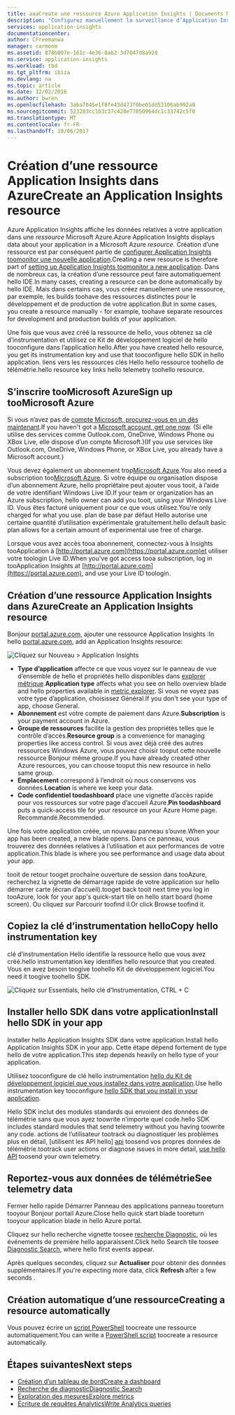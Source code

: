 ```yaml
---
title: aaaCreate une ressource Azure Application Insights | Documents Microsoft
description: "Configurez manuellement la surveillance d’Application Insights pour une nouvelle application en direct."
services: application-insights
documentationcenter: 
author: CFreemanwa
manager: carmonm
ms.assetid: 878b007e-161c-4e36-8ab2-3d7047d8a92d
ms.service: application-insights
ms.workload: tbd
ms.tgt_pltfrm: ibiza
ms.devlang: na
ms.topic: article
ms.date: 12/02/2016
ms.author: bwren
ms.openlocfilehash: 3aba7045e1f8fe43d473f0be01dd52106ab992a8
ms.sourcegitcommit: 523283cc1b3c37c428e77850964dc1c33742c5f0
ms.translationtype: MT
ms.contentlocale: fr-FR
ms.lasthandoff: 10/06/2017
---
```

# <a name="create-an-application-insights-resource"></a><span data-ttu-id="90f5d-103">Création d’une ressource Application Insights dans Azure</span><span class="sxs-lookup"><span data-stu-id="90f5d-103">Create an Application Insights resource</span></span>
<span data-ttu-id="90f5d-104">Azure Application Insights affiche les données relatives à votre application dans une *ressource* Microsoft Azure.</span><span class="sxs-lookup"><span data-stu-id="90f5d-104">Azure Application Insights displays data about your application in a Microsoft Azure *resource*.</span></span> <span data-ttu-id="90f5d-105">Création d’une ressource est par conséquent partie de [configurer Application Insights toomonitor une nouvelle application][start].</span><span class="sxs-lookup"><span data-stu-id="90f5d-105">Creating a new resource is therefore part of [setting up Application Insights toomonitor a new application][start].</span></span> <span data-ttu-id="90f5d-106">Dans de nombreux cas, la création d’une ressource peut faire automatiquement hello IDE.</span><span class="sxs-lookup"><span data-stu-id="90f5d-106">In many cases, creating a resource can be done automatically by hello IDE.</span></span> <span data-ttu-id="90f5d-107">Mais dans certains cas, vous créez manuellement une ressource, par exemple, les builds toohave des ressources distinctes pour le développement et de production de votre application.</span><span class="sxs-lookup"><span data-stu-id="90f5d-107">But in some cases, you create a resource manually - for example, toohave separate resources for development and production builds of your application.</span></span>

<span data-ttu-id="90f5d-108">Une fois que vous avez créé la ressource de hello, vous obtenez sa clé d’instrumentation et utilisez ce Kit de développement logiciel de hello tooconfigure dans l’application hello.</span><span class="sxs-lookup"><span data-stu-id="90f5d-108">After you have created hello resource, you get its instrumentation key and use that tooconfigure hello SDK in hello application.</span></span> <span data-ttu-id="90f5d-109">liens vers les ressources clés Hello hello ressource toohello de télémétrie.</span><span class="sxs-lookup"><span data-stu-id="90f5d-109">hello resource key links hello telemetry toohello resource.</span></span>

## <a name="sign-up-toomicrosoft-azure"></a><span data-ttu-id="90f5d-110">S’inscrire tooMicrosoft Azure</span><span class="sxs-lookup"><span data-stu-id="90f5d-110">Sign up tooMicrosoft Azure</span></span>
<span data-ttu-id="90f5d-111">Si vous n’avez pas de [compte Microsoft, procurez-vous en un dès maintenant](http://live.com).</span><span class="sxs-lookup"><span data-stu-id="90f5d-111">If you haven't got a [Microsoft account, get one now](http://live.com).</span></span> <span data-ttu-id="90f5d-112">(Si elle utilise des services comme Outlook.com, OneDrive, Windows Phone ou XBox Live, elle dispose d’un compte Microsoft.)</span><span class="sxs-lookup"><span data-stu-id="90f5d-112">(If you use services like Outlook.com, OneDrive, Windows Phone, or XBox Live, you already have a Microsoft account.)</span></span>

<span data-ttu-id="90f5d-113">Vous devez également un abonnement trop[Microsoft Azure](http://azure.com).</span><span class="sxs-lookup"><span data-stu-id="90f5d-113">You also need a subscription too[Microsoft Azure](http://azure.com).</span></span> <span data-ttu-id="90f5d-114">Si votre équipe ou organisation dispose d’un abonnement Azure, hello propriétaire peut ajouter vous tooit, à l’aide de votre identifiant Windows Live ID.</span><span class="sxs-lookup"><span data-stu-id="90f5d-114">If your team or organization has an Azure subscription, hello owner can add you tooit, using your Windows Live ID.</span></span> <span data-ttu-id="90f5d-115">Vous êtes facturé uniquement pour ce que vous utilisez.</span><span class="sxs-lookup"><span data-stu-id="90f5d-115">You're only charged for what you use.</span></span> <span data-ttu-id="90f5d-116">plan de base par défaut Hello autorise une certaine quantité d’utilisation expérimentale gratuitement.</span><span class="sxs-lookup"><span data-stu-id="90f5d-116">hello default basic plan allows for a certain amount of experimental use free of charge.</span></span>

<span data-ttu-id="90f5d-117">Lorsque vous avez accès tooa abonnement, connectez-vous à Insights tooApplication à [http://portal.azure.com](https://portal.azure.com)et utiliser votre toologin Live ID.</span><span class="sxs-lookup"><span data-stu-id="90f5d-117">When you've got access tooa subscription, log in tooApplication Insights at [http://portal.azure.com](https://portal.azure.com), and use your Live ID toologin.</span></span>

## <a name="create-an-application-insights-resource"></a><span data-ttu-id="90f5d-118">Création d’une ressource Application Insights dans Azure</span><span class="sxs-lookup"><span data-stu-id="90f5d-118">Create an Application Insights resource</span></span>
<span data-ttu-id="90f5d-119">Bonjour [portal.azure.com](https://portal.azure.com), ajouter une ressource Application Insights :</span><span class="sxs-lookup"><span data-stu-id="90f5d-119">In hello [portal.azure.com](https://portal.azure.com), add an Application Insights resource:</span></span>

![Cliquez sur Nouveau > Application Insights](./media/app-insights-create-new-resource/01-new.png)

* <span data-ttu-id="90f5d-121">**Type d’application** affecte ce que vous voyez sur le panneau de vue d’ensemble de hello et propriétés hello disponibles dans [explorer métrique][metrics].</span><span class="sxs-lookup"><span data-stu-id="90f5d-121">**Application type** affects what you see on hello overview blade and hello properties available in [metric explorer][metrics].</span></span> <span data-ttu-id="90f5d-122">Si vous ne voyez pas votre type d’application, choisissez Général.</span><span class="sxs-lookup"><span data-stu-id="90f5d-122">If you don't see your type of app, choose General.</span></span>
* <span data-ttu-id="90f5d-123">**Abonnement** est votre compte de paiement dans Azure.</span><span class="sxs-lookup"><span data-stu-id="90f5d-123">**Subscription** is your payment account in Azure.</span></span>
* <span data-ttu-id="90f5d-124">**Groupe de ressources** facilite la gestion des propriétés telles que le contrôle d’accès.</span><span class="sxs-lookup"><span data-stu-id="90f5d-124">**Resource group** is a convenience for managing properties like access control.</span></span> <span data-ttu-id="90f5d-125">Si vous avez déjà créé des autres ressources Windows Azure, vous pouvez choisir tooput cette nouvelle ressource Bonjour même groupe.</span><span class="sxs-lookup"><span data-stu-id="90f5d-125">If you have already created other Azure resources, you can choose tooput this new resource in hello same group.</span></span>
* <span data-ttu-id="90f5d-126">**Emplacement** correspond à l’endroit où nous conservons vos données.</span><span class="sxs-lookup"><span data-stu-id="90f5d-126">**Location** is where we keep your data.</span></span>
* <span data-ttu-id="90f5d-127">**Code confidentiel toodashboard** place une vignette d’accès rapide pour vos ressources sur votre page d’accueil Azure.</span><span class="sxs-lookup"><span data-stu-id="90f5d-127">**Pin toodashboard** puts a quick-access tile for your resource on your Azure Home page.</span></span> <span data-ttu-id="90f5d-128">Recommandé.</span><span class="sxs-lookup"><span data-stu-id="90f5d-128">Recommended.</span></span>

<span data-ttu-id="90f5d-129">Une fois votre application créée, un nouveau panneau s’ouvre.</span><span class="sxs-lookup"><span data-stu-id="90f5d-129">When your app has been created, a new blade opens.</span></span> <span data-ttu-id="90f5d-130">Dans ce panneau, vous trouverez des données relatives à l’utilisation et aux performances de votre application.</span><span class="sxs-lookup"><span data-stu-id="90f5d-130">This blade is where you see performance and usage data about your app.</span></span> 

<span data-ttu-id="90f5d-131">tooit de retour tooget prochaine ouverture de session dans tooAzure, recherchez la vignette de démarrage rapide de votre application sur hello démarrer carte (écran d’accueil).</span><span class="sxs-lookup"><span data-stu-id="90f5d-131">tooget back tooit next time you log in tooAzure, look for your app's quick-start tile on hello start board (home screen).</span></span> <span data-ttu-id="90f5d-132">Ou cliquez sur Parcourir toofind il.</span><span class="sxs-lookup"><span data-stu-id="90f5d-132">Or click Browse toofind it.</span></span>

## <a name="copy-hello-instrumentation-key"></a><span data-ttu-id="90f5d-133">Copiez la clé d’instrumentation hello</span><span class="sxs-lookup"><span data-stu-id="90f5d-133">Copy hello instrumentation key</span></span>
<span data-ttu-id="90f5d-134">clé d’instrumentation Hello identifie la ressource hello que vous avez créé.</span><span class="sxs-lookup"><span data-stu-id="90f5d-134">hello instrumentation key identifies hello resource that you created.</span></span> <span data-ttu-id="90f5d-135">Vous en avez besoin toogive toohello Kit de développement logiciel.</span><span class="sxs-lookup"><span data-stu-id="90f5d-135">You need it toogive toohello SDK.</span></span>

![Cliquez sur Essentials, hello clé d’Instrumentation, CTRL + C](./media/app-insights-create-new-resource/02-props.png)

## <a name="install-hello-sdk-in-your-app"></a><span data-ttu-id="90f5d-137">Installer hello SDK dans votre application</span><span class="sxs-lookup"><span data-stu-id="90f5d-137">Install hello SDK in your app</span></span>
<span data-ttu-id="90f5d-138">Installer hello Application Insights SDK dans votre application.</span><span class="sxs-lookup"><span data-stu-id="90f5d-138">Install hello Application Insights SDK in your app.</span></span> <span data-ttu-id="90f5d-139">Cette étape dépend fortement de type hello de votre application.</span><span class="sxs-lookup"><span data-stu-id="90f5d-139">This step depends heavily on hello type of your application.</span></span> 

<span data-ttu-id="90f5d-140">Utilisez tooconfigure de clé hello instrumentation [hello du Kit de développement logiciel que vous installez dans votre application][start].</span><span class="sxs-lookup"><span data-stu-id="90f5d-140">Use hello instrumentation key tooconfigure [hello SDK that you install in your application][start].</span></span>

<span data-ttu-id="90f5d-141">Hello SDK inclut des modules standards qui envoient des données de télémétrie sans que vous ayez toowrite n’importe quel code.</span><span class="sxs-lookup"><span data-stu-id="90f5d-141">hello SDK includes standard modules that send telemetry without you having toowrite any code.</span></span> <span data-ttu-id="90f5d-142">actions de l’utilisateur tootrack ou diagnostiquer les problèmes plus en détail, [utilisent les API hello] [ api] toosend vos propres données de télémétrie.</span><span class="sxs-lookup"><span data-stu-id="90f5d-142">tootrack user actions or diagnose issues in more detail, [use hello API][api] toosend your own telemetry.</span></span>

## <span data-ttu-id="90f5d-143"><a name="monitor"></a>Reportez-vous aux données de télémétrie</span><span class="sxs-lookup"><span data-stu-id="90f5d-143"><a name="monitor"></a>See telemetry data</span></span>
<span data-ttu-id="90f5d-144">Fermer hello rapide Démarrer Panneau des applications panneau tooreturn tooyour Bonjour portail Azure.</span><span class="sxs-lookup"><span data-stu-id="90f5d-144">Close hello quick start blade tooreturn tooyour application blade in hello Azure portal.</span></span>

<span data-ttu-id="90f5d-145">Cliquez sur hello recherche vignette toosee [recherche Diagnostic][diagnostic], où les événements de première hello apparaissent.</span><span class="sxs-lookup"><span data-stu-id="90f5d-145">Click hello Search tile toosee [Diagnostic Search][diagnostic], where hello first events appear.</span></span> 

<span data-ttu-id="90f5d-146">Après quelques secondes, cliquez sur **Actualiser** pour obtenir des données supplémentaires.</span><span class="sxs-lookup"><span data-stu-id="90f5d-146">If you're expecting more data, click **Refresh** after a few seconds  .</span></span>

## <a name="creating-a-resource-automatically"></a><span data-ttu-id="90f5d-147">Création automatique d’une ressource</span><span class="sxs-lookup"><span data-stu-id="90f5d-147">Creating a resource automatically</span></span>
<span data-ttu-id="90f5d-148">Vous pouvez écrire un [script PowerShell](app-insights-powershell.md) toocreate une ressource automatiquement.</span><span class="sxs-lookup"><span data-stu-id="90f5d-148">You can write a [PowerShell script](app-insights-powershell.md) toocreate a resource automatically.</span></span>

## <a name="next-steps"></a><span data-ttu-id="90f5d-149">Étapes suivantes</span><span class="sxs-lookup"><span data-stu-id="90f5d-149">Next steps</span></span>
* [<span data-ttu-id="90f5d-150">Création d’un tableau de bord</span><span class="sxs-lookup"><span data-stu-id="90f5d-150">Create a dashboard</span></span>](app-insights-dashboards.md)
* [<span data-ttu-id="90f5d-151">Recherche de diagnostic</span><span class="sxs-lookup"><span data-stu-id="90f5d-151">Diagnostic Search</span></span>](app-insights-diagnostic-search.md)
* [<span data-ttu-id="90f5d-152">Exploration des mesures</span><span class="sxs-lookup"><span data-stu-id="90f5d-152">Explore metrics</span></span>](app-insights-metrics-explorer.md)
* [<span data-ttu-id="90f5d-153">Écriture de requêtes Analytics</span><span class="sxs-lookup"><span data-stu-id="90f5d-153">Write Analytics queries</span></span>](app-insights-analytics.md)

<!--Link references-->

[api]: app-insights-api-custom-events-metrics.md
[diagnostic]: app-insights-diagnostic-search.md
[metrics]: app-insights-metrics-explorer.md
[start]: app-insights-overview.md

